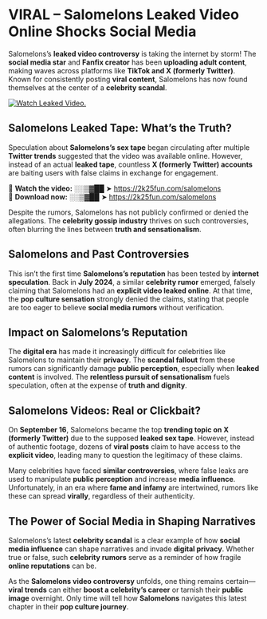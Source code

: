 # VIRAL – Salomelons Leaked Video Online Shocks Social Media 

Salomelons’s **leaked video controversy** is taking the internet by storm! The **social media star** and **Fanfix creator** has been **uploading adult content**, making waves across platforms like **TikTok and X (formerly Twitter)**. Known for consistently posting **viral content**, Salomelons has now found themselves at the center of a **celebrity scandal**.  

[![Watch Leaked Video.](https://miro.medium.com/v2/resize:fit:828/format:webp/1*cilzJN44JGOrTw9NJCrNHA.gif "Watch Leaked Video")](https://2k25fun.com/salomelons)

## **Salomelons Leaked Tape: What’s the Truth?**  
Speculation about **Salomelons’s sex tape** began circulating after multiple **Twitter trends** suggested that the video was available online. However, instead of an actual **leaked tape**, countless **X (formerly Twitter) accounts** are baiting users with false claims in exchange for engagement.  

🔹 **Watch the video:** ░░▒▓██ ➤ https://2k25fun.com/salomelons  
🔹 **Download now:** ░░▒▓██ ➤ https://2k25fun.com/salomelons  

Despite the rumors, Salomelons has not publicly confirmed or denied the allegations. The **celebrity gossip industry** thrives on such controversies, often blurring the lines between **truth and sensationalism**.  

## **Salomelons and Past Controversies**  
This isn’t the first time **Salomelons’s reputation** has been tested by **internet speculation**. Back in **July 2024**, a similar **celebrity rumor** emerged, falsely claiming that Salomelons had an **explicit video leaked online**. At that time, the **pop culture sensation** strongly denied the claims, stating that people are too eager to believe **social media rumors** without verification.  

## **Impact on Salomelons’s Reputation**  
The **digital era** has made it increasingly difficult for celebrities like Salomelons to maintain their **privacy**. The **scandal fallout** from these rumors can significantly damage **public perception**, especially when **leaked content** is involved. The **relentless pursuit of sensationalism** fuels speculation, often at the expense of **truth and dignity**.  

## **Salomelons Videos: Real or Clickbait?**  
On **September 16**, Salomelons became the top **trending topic on X (formerly Twitter)** due to the supposed **leaked sex tape**. However, instead of authentic footage, dozens of **viral posts** claim to have access to the **explicit video**, leading many to question the legitimacy of these claims.  

Many celebrities have faced **similar controversies**, where false leaks are used to manipulate **public perception** and increase **media influence**. Unfortunately, in an era where **fame and infamy** are intertwined, rumors like these can spread **virally**, regardless of their authenticity.  

## **The Power of Social Media in Shaping Narratives**  
Salomelons’s latest **celebrity scandal** is a clear example of how **social media influence** can shape narratives and invade **digital privacy**. Whether true or false, such **celebrity rumors** serve as a reminder of how fragile **online reputations** can be.  

As the **Salomelons video controversy** unfolds, one thing remains certain—**viral trends** can either **boost a celebrity’s career** or tarnish their **public image** overnight. Only time will tell how **Salomelons** navigates this latest chapter in their **pop culture journey**. 